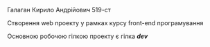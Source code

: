 Галаган Кирило Андрійович 519-ст

Створення web проекту у рамках курсу front-end програмування

Основною робочою гілкою проекту є гілка **_dev_**

